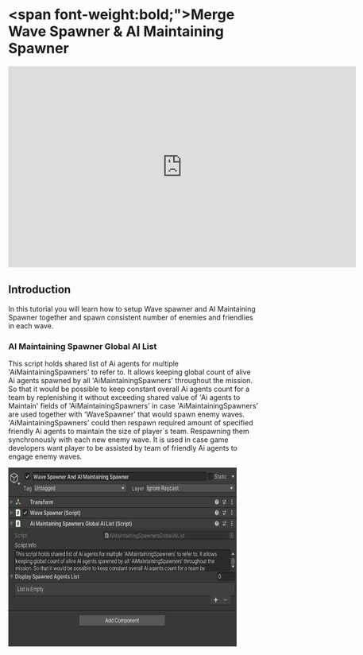 # <span font-weight:bold;">Merge Wave Spawner & AI Maintaining Spawner</span>

<div class="video-container">
    <iframe width="700" height="405" src="https://www.youtube.com/embed/hVD0wtHb4UM?si=PUNwfF04UUhETk_2" title="YouTube video player" frameborder="0" allow="accelerometer; autoplay; clipboard-write; encrypted-media; gyroscope; picture-in-picture; web-share" referrerpolicy="strict-origin-when-cross-origin" allowfullscreen></iframe>
</div>

## Introduction

In this tutorial you will learn how to setup Wave spawner and AI Maintaining Spawner together and spawn consistent number of enemies and friendlies in each wave.

### AI Maintaining Spawner Global AI List

This script holds shared list of Ai agents for multiple 'AiMaintainingSpawners' to refer to. It allows keeping global count of alive Ai agents spawned by all 'AiMaintainingSpawners' throughout the mission. So that it would be possible to keep constant overall Ai agents count for a team by replenishing it without exceeding shared value of 'Ai agents to Maintain' fields of 'AiMaintainingSpawners' in case 'AiMaintainingSpawners' are used together with 'WaveSpawner' that would spawn enemy waves. 'AiMaintainingSpawners' could then respawn required amount of specified friendly Ai agents to maintain the size of player`s team. Respawning them synchronously with each new enemy wave. It is used in case game developers want player to be assisted by team of friendly Ai agents to engage enemy waves. 

<img src="Images/AIMaintainingSpawner&GlobalAIList.png" alt="alt text" width="460" height="360">
